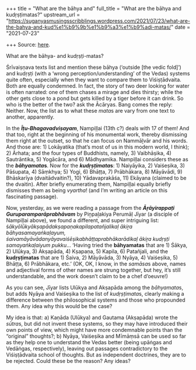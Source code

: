 +++
title = "What are the bāhya and"
full_title = "What are the bāhya and kudṛṣṭimatas?"
upstream_url = "https://suganyasmusingsscribblings.wordpress.com/2021/07/23/what-are-the-bahya-and-kud%e1%b9%9b%e1%b9%a3%e1%b9%adi-matas/"
date = "2021-07-23"

+++
Source: [here](https://suganyasmusingsscribblings.wordpress.com/2021/07/23/what-are-the-bahya-and-kud%e1%b9%9b%e1%b9%a3%e1%b9%adi-matas/).

What are the bāhya- and kudṛṣṭi-matas?

Śrīvaiṣṇava texts list and mention these bāhya (‘outside \[the vedic fold\]’) and kudṛṣṭi (with a ‘wrong perception/understanding’ of the Vedas) systems quite often, especially when they want to compare them to Viśiṣṭādvaita. Both are equally condemned. In fact, the story of two deer looking for water is often narrated: one of them chases a mirage and dies thirsty; while the other gets close to a pond but gets killed by a tiger before it can drink. So who is the better of the two? ask the Ācāryas. Bang comes the reply: Neither. Now, the list as to what these *mata*s are vary from one text to another, apparently.

In the ***Īṭu-Bhagavadviṣayam***, Nampiḷḷai (13th c?) deals with 17 of them! And that too, right at the beginning of his monumental work, thereby dismissing them right at the outset, so that he can focus on Nammāḻvār and his words. And those are: 1) Lokāyatika (that’s most of us in this modern world, I think); 2) Ārhata; and the four types of Buddhists, namely, 3) Vaibhāṣika, 4) Sautrāntika, 5) Yogācāra, and 6) Mādhyamika. Nampiḷḷai considers these as the ***bāhyamata*s**. Now for the ***kudṛṣṭimata*s**: 1) Naiyāyika, 2) Vaiśeṣika, 3) Pāśupata, 4) Sāṃkhya; 5) Yogi, 6) Bhāṭṭa, 7) Prābhākara, 8) Māyāvādi, 9) Bhāskarīya (dvaitādvaitin?), 10) Yādavaprakāśa, 11) Ekāyana (claimed to be the dvaitin). After briefly enumerating them, Nampiḷḷai equally briefly dismisses them as being *vyartha*! (and I’m writing an article on this fascinating passage).

Now, yesterday, as we were reading a passage from the ***Āṟāyirappaṭi Guruparamparāprabhāvam*** by Piṉpaḻakiya Perumāḷ Jīyar (a disciple of Nampiḷḷai above), we found a different, and super intriguing list: ś*ākyōlūkyākṣapādakṣapaṇakapilapatañjalikaḷ ākiṟa bāhyasamayaṅkaḷayum, śaivamāyāvādanyāyavaiśēṣikabhāṭṭaprabhākarādikaḷ ākiṟa kudṛṣṭi samayaṅkaḷaiyum pukku*… ‘Having tried the **bāhyamatas** that are 1) Śākya, 2) Ulūkya, 3) Akṣapāda, 4) Kṣapaṇa, 5) Kapila, 6) Patañjali, and the **kudṛṣṭimatas** that are 1) Śaiva, 2) Māyāvāda, 3) Nyāya, 4) Vaiśeṣika, 5) Bhāṭṭa, 6) Prābhākara, etc.’ (OK, OK, I know, in the *samāsa*s above, names and adjectival forms of other names are strung together, but hey, it’s still understandable, and the work doesn’t claim to be a chef d’oeuvre!)

As you can see, Jīyar lists Ulūkya and Akṣapāda among the *bāhyamata*s, but adds Nyāya and Vaiśeṣika to the list of *kudṛṣṭimata*s, clearly making a difference between the philosophical systems and those who propounded them. Any idea why this would be the case?

My idea is that: a) Kaṇāda (Ulūkya) and Gautama (Akṣapāda) wrote the *sūtra*s, but did not invent these systems, so they may have introduced their own points of view, which might have more condemnable points than the “original” thoughts?; b) Nyāya, Vaiśeṣika and Mīmāṃsā can be used so far as they help one to understand the Vedas better (being upāṅgas and Vedāṅgas, respectively), leaving out passages contradictory to the Viśiṣṭādvaita school of thoughts. But as independent doctrines, they are to be rejected. Could these be the reason? Any ideas?
